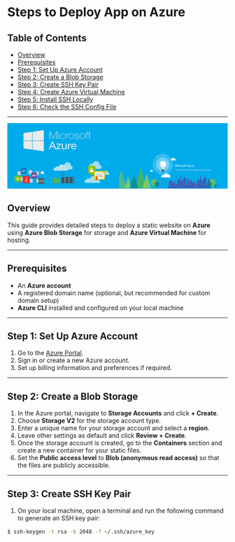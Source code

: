 # Steps to Deploy App on Azure

## Table of Contents

- [Overview](#overview)
- [Prerequisites](#prerequisites)
- [Step 1: Set Up Azure Account](#step-1-set-up-azure-account)
- [Step 2: Create a Blob Storage](#step-2-create-a-blob-storage)
- [Step 3: Create SSH Key Pair](#step-3-create-ssh-key-pair)
- [Step 4: Create Azure Virtual Machine](#step-4-create-azure-virtual-machine)
- [Step 5: Install SSH Locally](#step-5-install-ssh-locally)
- [Step 6: Check the SSH Config File](#step-6-check-the-ssh-config-file)

---


<img src="../Images/R.jpg" alt="Azure Logo" width="100%" height="150px" />


## Overview

This guide provides detailed steps to deploy a static website on **Azure** using **Azure Blob Storage** for storage and **Azure Virtual Machine** for hosting.

---

## Prerequisites

- An **Azure account**
- A registered domain name (optional, but recommended for custom domain setup)
- **Azure CLI** installed and configured on your local machine

---


## Step 1: Set Up Azure Account

1. Go to the [Azure Portal](https://portal.azure.com/).
2. Sign in or create a new Azure account.
3. Set up billing information and preferences if required.

---

## Step 2: Create a Blob Storage

1. In the Azure portal, navigate to **Storage Accounts** and click **+ Create**.
2. Choose **Storage V2** for the storage account type.
3. Enter a unique name for your storage account and select a **region**.
4. Leave other settings as default and click **Review + Create**.
5. Once the storage account is created, go to the **Containers** section and create a new container for your static files.
6. Set the **Public access level** to **Blob (anonymous read access)** so that the files are publicly accessible.

---

## Step 3: Create SSH Key Pair

1. On your local machine, open a terminal and run the following command to generate an SSH key pair:

```bash
$ ssh-keygen -t rsa -b 2048 -f ~/.ssh/azure_key
````